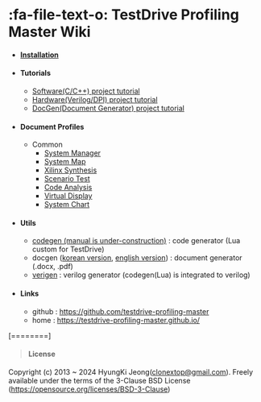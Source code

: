 # :fa-file-text-o: TestDrive Profiling Master Wiki

* #### [Installation](?Installation.md)
* #### Tutorials
	* [Software(C/C++) project tutorial](?tutorial_sw.md)
	* [Hardware(Verilog/DPI) project tutorial](?tutorial_hw.md)
	* [DocGen(Document Generator) project tutorial](?tutorial_docgen.md)
* #### Document Profiles
	* Common
		* [System Manager](?Document_SystemManager.md)
		* [System Map](?Document_SystemMap.md)
		* [Xilinx Synthesis](?Document_XilinxSynthesis.md)
		* [Scenario Test](?Document_ScenarioTest.md)
		* [Code Analysis](?Document_CodeAnalysis.md)
		* [Virtual Display](?Document_VirtualDisplay.md)
		* [System Chart](?Document_SystemChart.md)
* #### Utils
	* [codegen (manual is under-construction)](../download/codegen_userguide.pdf) : code generator (Lua custom for TestDrive)
	* docgen ([korean version](../download/docgen_userguide_ko.pdf), [english version](../download/docgen_userguide_en.pdf)) : document generator (.docx, .pdf)
	* [verigen](../download/verigen_userguide.pdf) : verilog generator (codegen(Lua) is integrated to verilog)
* #### Links
	* github : https://github.com/testdrive-profiling-master
	* home : https://testdrive-profiling-master.github.io/

[========]
> #### License
Copyright (c) 2013 ~ 2024 HyungKi Jeong(clonextop@gmail.com).
Freely available under the terms of the 3-Clause BSD License (https://opensource.org/licenses/BSD-3-Clause)
